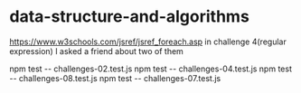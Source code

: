 # data-structure-and-algorithms
https://www.w3schools.com/jsref/jsref_foreach.asp
in challenge 4(regular expression)  I asked a friend about two of them

npm test -- challenges-02.test.js
npm test -- challenges-04.test.js
npm test -- challenges-08.test.js
npm test -- challenges-07.test.js

